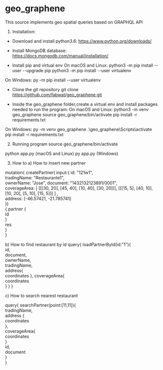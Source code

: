 # geo_graphene
This source implements geo spatial queries based on GRAPHQL API

1) Installation:

- Download and install python3.6:
https://www.python.org/downloads/

- Install MongoDB database:
https://docs.mongodb.com/manual/installation/

- Install pip and virtual env
On macOS and Linux:
python3 -m pip install --user --upgrade pip
python3 -m pip install --user virtualenv

On Windows:
py -m pip install --user virtualenv

- Clone the git repository
 git clone https://github.com/fabwat/geo_graphene.git

- Inside the geo_graphene folder,create a virtual env and install packages needed to run the program:
On macOS and Linux:
python3 -m venv geo_graphene
source geo_graphene/bin/activate
pip install -r requirements.txt


On Windows:
py -m venv geo_graphene
.\geo_graphene\Scripts\activate
pip install -r requirements.txt


2) Running program
source geo_graphene/bin/activate

python app.py  (macOS and Linux)
py app.py      (Windows)


3) How to
a) How to insert new partner

mutation{
	createPartner(  input:{
	id: "121w1", 	
  	tradingName: "Restaurante1",  	  	
  	ownerName: "Jose",
  	document: "1432132123891/0001",  	
  	coverageArea:
  	[
  			[[[30, 20], [45, 40], [10, 40], [30, 20]]], 
  		[[[15, 5], [40, 10], [10, 20], [5, 10], [15, 5]]] 
  	] ,    	
  	address: [-46.57421, -21.785741]  	
   })   
  {
      partner {      
      id      
    }    
    res    
  }  
} 


b) How to find restaurant by id
query{
  loadPartnerById(id:"1"){  
    id,    
    document,    
    ownerName,    
    tradingName,    
    address{    
      coordinates
    },
    coverageArea{    
      coordinates      
    }
  }
}


c) How to search nearest restaurant


query{
  searchPartner(point:[11,11]){  
    tradingName,    
    address {    
      coordinates      
    },    
    coverageArea{    
      coordinates      
    }    
    id,    
    document    
  }    
} 
  
